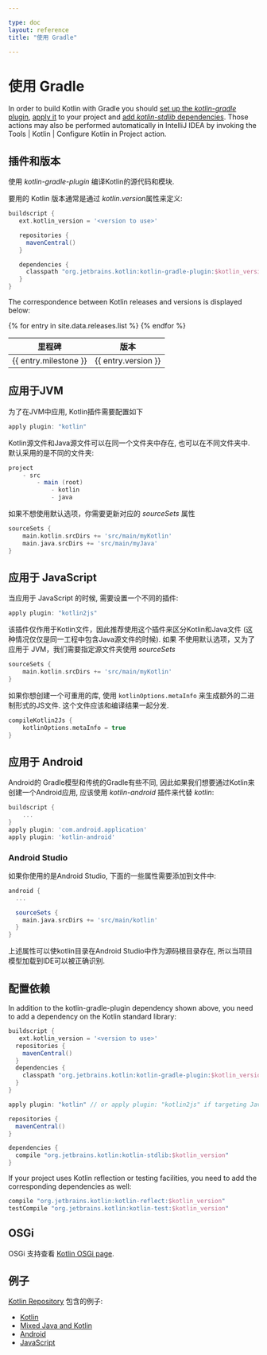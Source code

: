 ```yaml
---

type: doc
layout: reference
title: "使用 Gradle"

---
```


# 使用 Gradle

In order to build Kotlin with Gradle you should [set up the *kotlin-gradle* plugin](#plugin-and-versions), [apply it](#targeting-the-jvm) to your project and [add *kotlin-stdlib* dependencies](#configuring-dependencies). Those actions may also be performed automatically in IntelliJ IDEA by invoking the Tools | Kotlin | Configure Kotlin in Project action.

## 插件和版本

使用 *kotlin-gradle-plugin* 编译Kotlin的源代码和模块.

要用的 Kotlin 版本通常是通过 *kotlin.version*属性来定义:

``` groovy
buildscript {
   ext.kotlin_version = '<version to use>'

   repositories {
     mavenCentral()
   }

   dependencies {
     classpath "org.jetbrains.kotlin:kotlin-gradle-plugin:$kotlin_version"
   }
}
```

The correspondence between Kotlin releases and versions is displayed below:

<table>
<thead>
<tr>
  <th>里程碑</th>
  <th>版本</th>
</tr>
</thead>
<tbody>
{% for entry in site.data.releases.list %}
<tr>
  <td>{{ entry.milestone }}</td>
  <td>{{ entry.version }}</td>
</tr>
{% endfor %}
</tbody>
</table>

## 应用于JVM

为了在JVM中应用, Kotlin插件需要配置如下

``` groovy
apply plugin: "kotlin"
```

Kotlin源文件和Java源文件可以在同一个文件夹中存在, 也可以在不同文件夹中. 默认采用的是不同的文件夹:

``` groovy
project
    - src
        - main (root)
            - kotlin
            - java
```

如果不想使用默认选项，你需要更新对应的 *sourceSets* 属性

``` groovy
sourceSets {
    main.kotlin.srcDirs += 'src/main/myKotlin'
    main.java.srcDirs += 'src/main/myJava'
}
```

## 应用于 JavaScript

当应用于 JavaScript 的时候, 需要设置一个不同的插件:

``` groovy
apply plugin: "kotlin2js"
```

该插件仅作用于Kotlin文件，因此推荐使用这个插件来区分Kotlin和Java文件 (这种情况仅仅是同一工程中包含Java源文件的时候). 如果
不使用默认选项，又为了应用于 JVM，我们需要指定源文件夹使用 *sourceSets*

``` groovy
sourceSets {
    main.kotlin.srcDirs += 'src/main/myKotlin'
}
```

如果你想创建一个可重用的库, 使用 `kotlinOptions.metaInfo` 来生成额外的二进制形式的JS文件.
这个文件应该和编译结果一起分发.

``` groovy
compileKotlin2Js {
	kotlinOptions.metaInfo = true
}
```


## 应用于 Android

Android的 Gradle模型和传统的Gradle有些不同, 因此如果我们想要通过Kotlin来创建一个Android应用, 应该使用
*kotlin-android* 插件来代替 *kotlin*:

``` groovy
buildscript {
    ...
}
apply plugin: 'com.android.application'
apply plugin: 'kotlin-android'
```

### Android Studio

如果你使用的是Android Studio, 下面的一些属性需要添加到文件中:

``` groovy
android {
  ...

  sourceSets {
    main.java.srcDirs += 'src/main/kotlin'
  }
}
```

上述属性可以使kotlin目录在Android Studio中作为源码根目录存在, 所以当项目模型加载到IDE可以被正确识别.



## 配置依赖

In addition to the kotlin-gradle-plugin dependency shown above, you need to add a dependency on the Kotlin standard library:

``` groovy
buildscript {
   ext.kotlin_version = '<version to use>'
  repositories {
    mavenCentral()
  }
  dependencies {
    classpath "org.jetbrains.kotlin:kotlin-gradle-plugin:$kotlin_version"
  }
}

apply plugin: "kotlin" // or apply plugin: "kotlin2js" if targeting JavaScript

repositories {
  mavenCentral()
}

dependencies {
  compile "org.jetbrains.kotlin:kotlin-stdlib:$kotlin_version"
}
```

If your project uses Kotlin reflection or testing facilities, you need to add the corresponding dependencies as well:

``` groovy
compile "org.jetbrains.kotlin:kotlin-reflect:$kotlin_version"
testCompile "org.jetbrains.kotlin:kotlin-test:$kotlin_version"
```


## OSGi

OSGi 支持查看 [Kotlin OSGi page](kotlin-osgi.html).

## 例子

[Kotlin Repository](https://github.com/jetbrains/kotlin) 包含的例子:

* [Kotlin](https://github.com/JetBrains/kotlin-examples/tree/master/gradle/hello-world)
* [Mixed Java and Kotlin](https://github.com/JetBrains/kotlin-examples/tree/master/gradle/mixed-java-kotlin-hello-world)
* [Android](https://github.com/JetBrains/kotlin-examples/tree/master/gradle/android-mixed-java-kotlin-project)
* [JavaScript](https://github.com/JetBrains/kotlin/tree/master/libraries/tools/kotlin-gradle-plugin/src/test/resources/testProject/kotlin2JsProject)
